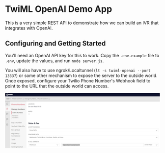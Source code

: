 # TwiML OpenAI Demo App

This is a very simple REST API to demonstrate how we can build an IVR that integrates with OpenAI.

## Configuring and Getting Started

You'll need an OpenAI API key for this to work. Copy the `.env.example` file to `.env`, update the values, and run `node server.js`.

You will also have to use ngrok/Localtunnel (`lt -s twiml-openai --port 13337`) or some other mechanism to expose the server to the outside world. Once exposed, configure your Twilio Phone Number's Webhook field to point to the URL that the outside world can access.

![Twilio Phone Number Configuration](twilio_config.jpg?raw=true "Twilio Voice Webhook Configuration Sample")
